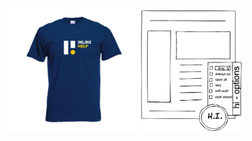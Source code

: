 <img src="https://raw.githubusercontent.com/inline-help/.github/main/profile/tshirt.jpg" height="200px">
          
<img src="https://github.com/inline-help/.github/blob/main/profile/hi_button.png?raw=true" height="200px">
          
